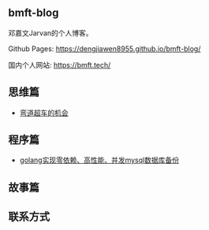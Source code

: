 ## bmft-blog

邓嘉文Jarvan的个人博客。

Github Pages: https://dengjiawen8955.github.io/bmft-blog/

国内个人网站: https://bmft.tech/

## 思维篇

* [弯道超车的机会](1-throught/0302-change-of-corner-overtaking.md)

## 程序篇

* [golang实现零依赖、高性能、并发mysql数据库备份](2-program/0325-golang-implements-mysqldump)



## 故事篇


## 联系方式


